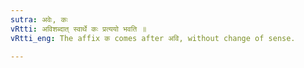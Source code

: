 ```yaml
---
sutra: अवेः, कः
vRtti: अविशब्दात् स्वार्थे कः प्रत्ययो भवति ॥
vRtti_eng: The affix क comes after अवि, without change of sense.

---
```

